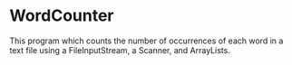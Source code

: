 # WordCounter
This program which counts the number of occurrences of each word in a text file using a FileInputStream, a Scanner, and ArrayLists.
